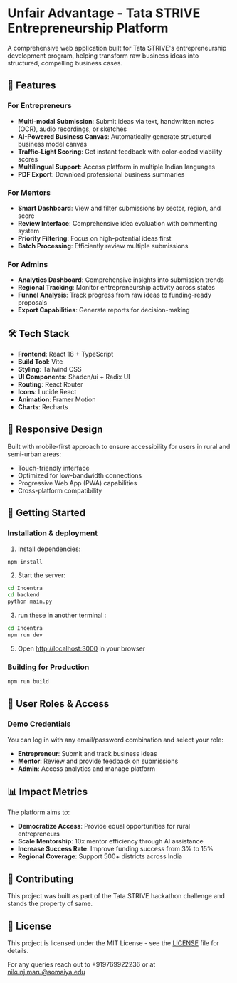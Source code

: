 # Unfair Advantage - Tata STRIVE Entrepreneurship Platform

A comprehensive web application built for Tata STRIVE's entrepreneurship development program, helping transform raw business ideas into structured, compelling business cases.

## 🚀 Features

### For Entrepreneurs

- **Multi-modal Submission**: Submit ideas via text, handwritten notes (OCR), audio recordings, or sketches
- **AI-Powered Business Canvas**: Automatically generate structured business model canvas
- **Traffic-Light Scoring**: Get instant feedback with color-coded viability scores
- **Multilingual Support**: Access platform in multiple Indian languages
- **PDF Export**: Download professional business summaries

### For Mentors

- **Smart Dashboard**: View and filter submissions by sector, region, and score
- **Review Interface**: Comprehensive idea evaluation with commenting system
- **Priority Filtering**: Focus on high-potential ideas first
- **Batch Processing**: Efficiently review multiple submissions

### For Admins

- **Analytics Dashboard**: Comprehensive insights into submission trends
- **Regional Tracking**: Monitor entrepreneurship activity across states
- **Funnel Analysis**: Track progress from raw ideas to funding-ready proposals
- **Export Capabilities**: Generate reports for decision-making

## 🛠 Tech Stack

- **Frontend**: React 18 + TypeScript
- **Build Tool**: Vite
- **Styling**: Tailwind CSS
- **UI Components**: Shadcn/ui + Radix UI
- **Routing**: React Router
- **Icons**: Lucide React
- **Animation**: Framer Motion
- **Charts**: Recharts

## 📱 Responsive Design

Built with mobile-first approach to ensure accessibility for users in rural and semi-urban areas:

- Touch-friendly interface
- Optimized for low-bandwidth connections
- Progressive Web App (PWA) capabilities
- Cross-platform compatibility

## 🚀 Getting Started


### Installation & deployment

1. Install dependencies:

```bash
npm install
```
2. Start the server:

```bash
cd Incentra
cd backend
python main.py 
```
3. run these in another terminal :

```bash
cd Incentra
npm run dev
```



5. Open [http://localhost:3000](http://localhost:3000) in your browser

### Building for Production

```bash
npm run build
```

## 🎯 User Roles & Access

### Demo Credentials

You can log in with any email/password combination and select your role:

- **Entrepreneur**: Submit and track business ideas
- **Mentor**: Review and provide feedback on submissions
- **Admin**: Access analytics and manage platform


## 📊 Impact Metrics

The platform aims to:

- **Democratize Access**: Provide equal opportunities for rural entrepreneurs
- **Scale Mentorship**: 10x mentor efficiency through AI assistance
- **Increase Success Rate**: Improve funding success from 3% to 15%
- **Regional Coverage**: Support 500+ districts across India

## 🤝 Contributing

This project was built as part of the Tata STRIVE hackathon challenge and stands the property of same.

## 📄 License

This project is licensed under the MIT License - see the [LICENSE](LICENSE) file for details.

For any queries reach out to +919769922236 or at nikunj.maru@somaiya.edu
